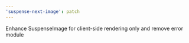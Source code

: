```yaml
---
'suspense-next-image': patch
---
```


Enhance SuspenseImage for client-side rendering only and remove error module
